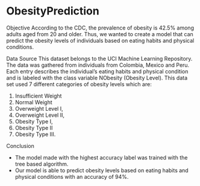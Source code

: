 # ObesityPrediction
Objective
According to the CDC, the prevalence of obesity is 42.5% among adults aged from 20 and older.
Thus, we wanted to create a model that can predict the obesity levels of individuals based on eating habits and physical conditions.

Data Source
This dataset belongs to the UCI Machine Learning Repository. The data was gathered from individuals from Colombia, Mexico and Peru. Each entry describes the individual’s eating habits and physical condition and is labeled with the class variable NObesity (Obesity Level). This data set used 7 different categories of obesity levels which are:
1. Insufficient Weight
2. Normal Weight
3. Overweight Level I,
4. Overweight Level II,
5. Obesity Type I,
6. Obesity Type II
7. Obesity Type III.

Conclusion
- The model made with the highest accuracy label was trained with the tree based algorithm.
- Our model is able to predict obesity levels based on eating habits and physical conditions with an accuracy of 94%.

